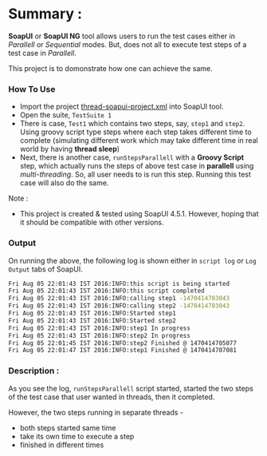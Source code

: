 # Summary :
**SoapUI** or **SoapUI NG** tool allows users to run the test cases either in *Parallell* or *Sequential* modes. But, does not all to execute test steps of a test case in *Parallell*.

This project is to domonstrate how one can achieve the same.
### How To Use

  - Import the project [thread-soapui-project.xml](https://github.com/nmrao/sample-soapui-projects/blob/master/runStepsInParallel/thread-soapui-project.xml) into SoapUI tool.
  - Open the suite, `TestSuite 1`
  - There is case, `Test1` which contains two steps, say, `step1` and `step2`. Using groovy script type steps where each step takes different time to complete (simulating different work which may take different time in real world by having **thread sleep**)
  - Next, there is another case, `runStepsParallell` with a **Groovy Script** step, which actually runs the steps of above test case in **parallell** using *multi-threading*. So, all user needs to is run this step. Running this test case will also do the same.

Note :
  - This project is created & tested using SoapUI 4.5.1. However, hoping that it should be compatible with other versions.

### Output
On running the above, the following log is shown either in `script log` or `Log Output` tabs of SoapUI.

```sh
Fri Aug 05 22:01:43 IST 2016:INFO:this script is being started
Fri Aug 05 22:01:43 IST 2016:INFO:this script completed
Fri Aug 05 22:01:43 IST 2016:INFO:calling step1 -1470414703043
Fri Aug 05 22:01:43 IST 2016:INFO:calling step2 -1470414703043
Fri Aug 05 22:01:43 IST 2016:INFO:Started step1
Fri Aug 05 22:01:43 IST 2016:INFO:Started step2
Fri Aug 05 22:01:43 IST 2016:INFO:step1 In progress
Fri Aug 05 22:01:43 IST 2016:INFO:step2 In progress
Fri Aug 05 22:01:45 IST 2016:INFO:step2 Finished @ 1470414705077
Fri Aug 05 22:01:47 IST 2016:INFO:step1 Finished @ 1470414707081
```

### Description :
As you see the log, `runStepsParallell` script started, started the two steps of the test case that user wanted in threads, then it completed. 

However, the two steps running in separate threads -
- both steps started same time
- take its own time to execute a step
- finished in different times
